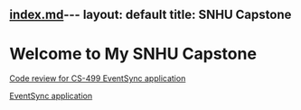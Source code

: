 [index.md](..%2F..%2Fself-assessment%2Findex.md)---
layout: default
title: SNHU Capstone
---

# Welcome to My SNHU Capstone

[Code review for CS-499 EventSync application](https://www.loom.com/share/98dd80747735403d9af7cd5edffce727)

[EventSync application](https://github.com/danruppert-snhu/snhu-capstone)
